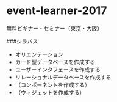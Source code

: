 # event-learner-2017
無料ビギナー・セミナー（東京・大阪）

###シラバス

* オリエンテーション
* カード型データベースを作成する
* ユーザーインタフェースを作成する	
* リレーショナルデータベースを作成する
* （コンポーネントを作成する）
* （ウィジェットを作成する）
 
